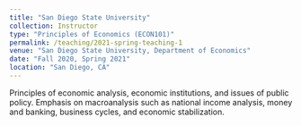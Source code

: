 ```yaml
---
title: "San Diego State University"
collection: Instructor
type: "Principles of Economics (ECON101)"
permalink: /teaching/2021-spring-teaching-1
venue: "San Diego State University, Department of Economics"
date: "Fall 2020, Spring 2021"
location: "San Diego, CA"
---
```


Principles of economic analysis, economic institutions, and issues of public policy. Emphasis on macroanalysis such as national income analysis, money and banking, business cycles, and economic stabilization.

